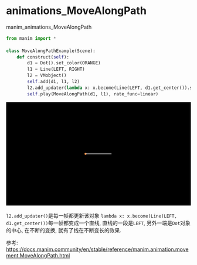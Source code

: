 # animations_MoveAlongPath

manim_animations_MoveAlongPath

```python
from manim import *

class MoveAlongPathExample(Scene):
    def construct(self):
        d1 = Dot().set_color(ORANGE)
        l1 = Line(LEFT, RIGHT)
        l2 = VMobject()
        self.add(d1, l1, l2)
        l2.add_updater(lambda x: x.become(Line(LEFT, d1.get_center()).set_color(ORANGE)))
        self.play(MoveAlongPath(d1, l1), rate_func=linear)
```


![](./manim_animations_MoveAlongPath/1.gif)



`l2.add_updater()`是每一帧都更新该对象
`lambda x: x.become(Line(LEFT, d1.get_center())`每一帧都变成一个直线, 直线的一段是`LEFT`, 另外一端是`Dot`对象的中心, 在不断的变换, 就有了线在不断变长的效果.





参考:
https://docs.manim.community/en/stable/reference/manim.animation.movement.MoveAlongPath.html